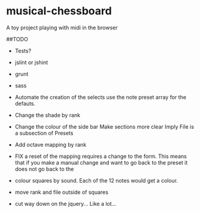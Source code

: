 musical-chessboard
==================

A toy project playing with midi in the browser

##TODO

- Tests? 

- jslint or jshint

- grunt

- sass

- Automate the creation of the selects
    use the note preset array for the defauts.

- Change the shade by rank

- Change the colour of the side bar
    Make sections more clear
    Imply File is a subsection of Presets

- Add octave mapping by rank

- FIX a reset of the mapping requires a change to the form. This means that if
  you make a manual change and want to go back to the preset it does not go
  back to the 

- colour squares by sound. 
    Each of the 12 notes would get a colour.

- move rank and file outside of squares

- cut way down on the jquery... Like a lot...

